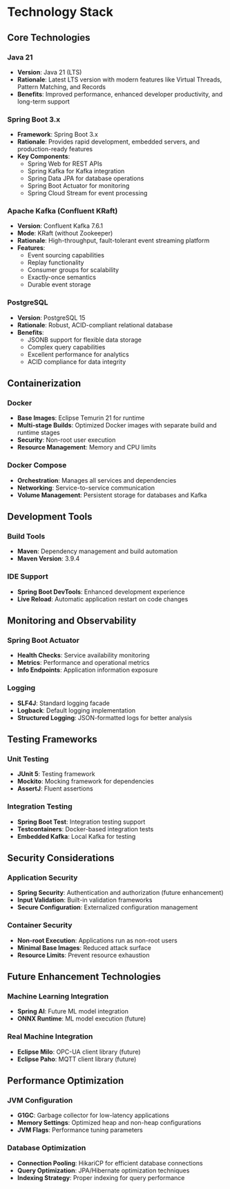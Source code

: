 # Technology Stack

## Core Technologies

### Java 21
- **Version**: Java 21 (LTS)
- **Rationale**: Latest LTS version with modern features like Virtual Threads, Pattern Matching, and Records
- **Benefits**: Improved performance, enhanced developer productivity, and long-term support

### Spring Boot 3.x
- **Framework**: Spring Boot 3.x
- **Rationale**: Provides rapid development, embedded servers, and production-ready features
- **Key Components**:
  - Spring Web for REST APIs
  - Spring Kafka for Kafka integration
  - Spring Data JPA for database operations
  - Spring Boot Actuator for monitoring
  - Spring Cloud Stream for event processing

### Apache Kafka (Confluent KRaft)
- **Version**: Confluent Kafka 7.6.1
- **Mode**: KRaft (without Zookeeper)
- **Rationale**: High-throughput, fault-tolerant event streaming platform
- **Features**:
  - Event sourcing capabilities
  - Replay functionality
  - Consumer groups for scalability
  - Exactly-once semantics
  - Durable event storage

### PostgreSQL
- **Version**: PostgreSQL 15
- **Rationale**: Robust, ACID-compliant relational database
- **Benefits**:
  - JSONB support for flexible data storage
  - Complex query capabilities
  - Excellent performance for analytics
  - ACID compliance for data integrity

## Containerization

### Docker
- **Base Images**: Eclipse Temurin 21 for runtime
- **Multi-stage Builds**: Optimized Docker images with separate build and runtime stages
- **Security**: Non-root user execution
- **Resource Management**: Memory and CPU limits

### Docker Compose
- **Orchestration**: Manages all services and dependencies
- **Networking**: Service-to-service communication
- **Volume Management**: Persistent storage for databases and Kafka

## Development Tools

### Build Tools
- **Maven**: Dependency management and build automation
- **Maven Version**: 3.9.4

### IDE Support
- **Spring Boot DevTools**: Enhanced development experience
- **Live Reload**: Automatic application restart on code changes

## Monitoring and Observability

### Spring Boot Actuator
- **Health Checks**: Service availability monitoring
- **Metrics**: Performance and operational metrics
- **Info Endpoints**: Application information exposure

### Logging
- **SLF4J**: Standard logging facade
- **Logback**: Default logging implementation
- **Structured Logging**: JSON-formatted logs for better analysis

## Testing Frameworks

### Unit Testing
- **JUnit 5**: Testing framework
- **Mockito**: Mocking framework for dependencies
- **AssertJ**: Fluent assertions

### Integration Testing
- **Spring Boot Test**: Integration testing support
- **Testcontainers**: Docker-based integration tests
- **Embedded Kafka**: Local Kafka for testing

## Security Considerations

### Application Security
- **Spring Security**: Authentication and authorization (future enhancement)
- **Input Validation**: Built-in validation frameworks
- **Secure Configuration**: Externalized configuration management

### Container Security
- **Non-root Execution**: Applications run as non-root users
- **Minimal Base Images**: Reduced attack surface
- **Resource Limits**: Prevent resource exhaustion

## Future Enhancement Technologies

### Machine Learning Integration
- **Spring AI**: Future ML model integration
- **ONNX Runtime**: ML model execution (future)

### Real Machine Integration
- **Eclipse Milo**: OPC-UA client library (future)
- **Eclipse Paho**: MQTT client library (future)

## Performance Optimization

### JVM Configuration
- **G1GC**: Garbage collector for low-latency applications
- **Memory Settings**: Optimized heap and non-heap configurations
- **JVM Flags**: Performance tuning parameters

### Database Optimization
- **Connection Pooling**: HikariCP for efficient database connections
- **Query Optimization**: JPA/Hibernate optimization techniques
- **Indexing Strategy**: Proper indexing for query performance